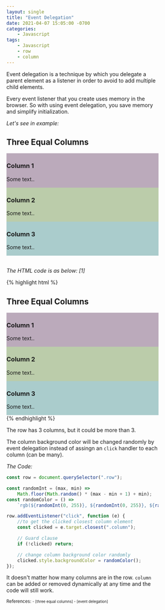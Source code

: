 ```yaml
---
layout: single
title: "Event Delegation"
date: 2021-04-07 15:05:00 -0700
categories:
    - Javascript
tags:
    - Javascript
    - row
    - column
---
```


<p> Event delegation is a technique by which you delegate a parent element as a listener in order to avoid to add multiple child elements.</p>

<p> Every event listener that you create uses memory in the browser.
So with using event delegation, you save memory and simplify initialization. </p>

<p> <em>Let's see in example:</em></p>

<!-- ![Three Equal Columns](/assets/images/columns.png) -->

<html>
<head>
<meta name="viewport" content="width=device-width, initial-scale=1">
<style>
* {
  box-sizing: border-box;
}

.column {
float: left;
width: 30%;
padding: 10px;
height: 200px;
}

.row:after {
content: "";
display: table;
clear: both;
}
</style>

</head>
<body>

<h2>Three Equal Columns</h2>

<div class="row">
  <div class="column" style="background-color:#bab;">
    <h3>Column 1</h3>
    <p>Some text..</p>
  </div>
  <div class="column" style="background-color:#bca;">
    <h3>Column 2</h3>
    <p>Some text..</p>
  </div>
  <div class="column" style="background-color:#acc;">
    <h3>Column 3</h3>
    <p>Some text..</p>
  </div>
</div>

</body>

<script type="text/javascript">
    const row = document.querySelector('.row');

    const randomInt = (max, min) => Math.floor(Math.random() * (max - min + 1) + min);
    const randomColor = () => `rgb(${randomInt(0, 255)}, ${randomInt(0, 255)}, ${randomInt(0, 255)})`;

    row.addEventListener('click', function(e) {
        const clicked = e.target.closest('.column');
        if (!clicked) return;
        clicked.style.backgroundColor = randomColor();
    });
</script>
</html>

<br>
<p><em>The HTML code is as below: [1]</em></p>

{% highlight html %}

<h2>Three Equal Columns</h2>

<div class="row">
    <div class="column" style="background-color:#bab;">
        <h3>Column 1</h3>
        <p>Some text..</p>
    </div>
    <div class="column" style="background-color:#bca;">
        <h3>Column 2</h3>
        <p>Some text..</p>
    </div>
    <div class="column" style="background-color:#acc;">
        <h3>Column 3</h3>
        <p>Some text..</p>
    </div>
</div>
{% endhighlight %}

The row has 3 columns, but it could be more than 3.

The column background color will be changed randomly by event delegation instead of assingn an `click` handler to each column (can be many).

<p><em>The Code:</em></p>

```javascript
const row = document.querySelector(".row");

const randomInt = (max, min) =>
    Math.floor(Math.random() * (max - min + 1) + min);
const randomColor = () =>
    `rgb(${randomInt(0, 255)}, ${randomInt(0, 255)}, ${randomInt(0, 255)})`;

row.addEventListener("click", function (e) {
    //to get the clicked closest column element
    const clicked = e.target.closest(".column");

    // Guard clause
    if (!clicked) return;

    // change column background color randomly
    clicked.style.backgroundColor = randomColor();
});
```

It doesn't matter how many columns are in the row. `column` can be added or removed dynamically at any time and the code will still work.

<small>
References: 
<small> - [three equal columns] </small>
<small> - [event delegation] </small>
<small>

[three equal columns]: https://www.w3schools.com/howto/tryit.asp?filename=tryhow_css_three_columns
[event delegation]: https://javascript.info/event-delegation
